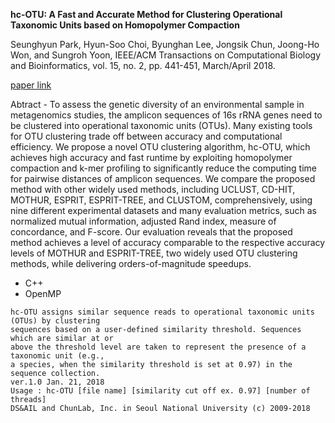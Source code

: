 **hc-OTU: A Fast and Accurate Method for Clustering Operational Taxonomic Units based on Homopolymer Compaction**

Seunghyun Park, Hyun-Soo Choi, Byunghan Lee, Jongsik Chun, Joong-Ho Won, and Sungroh Yoon, IEEE/ACM Transactions on Computational Biology and Bioinformatics, vol. 15, no. 2, pp. 441-451, March/April 2018.

[paper link](https://ieeexplore.ieee.org/stamp/stamp.jsp?tp=&arnumber=7420667&tag=1)

Abtract - To assess the genetic diversity of an environmental sample in metagenomics studies, the amplicon sequences of 16s rRNA genes need to be clustered into operational taxonomic units (OTUs). Many existing tools for OTU clustering trade off between accuracy and computational efficiency. We propose a novel OTU clustering algorithm, hc-OTU, which achieves high accuracy and fast runtime by exploiting homopolymer compaction and k-mer profiling to significantly reduce the computing time for pairwise distances of amplicon sequences. We compare the proposed method with other widely used methods, including UCLUST, CD-HIT, MOTHUR, ESPRIT, ESPRIT-TREE, and CLUSTOM, comprehensively, using nine different experimental datasets and many evaluation metrics, such as normalized mutual information, adjusted Rand index, measure of concordance, and F-score. Our evaluation reveals that the proposed method achieves a level of accuracy comparable to the respective accuracy levels of MOTHUR and ESPRIT-TREE, two widely used OTU clustering methods, while delivering orders-of-magnitude speedups.


- C++
- OpenMP

```
hc-OTU assigns similar sequence reads to operational taxonomic units (OTUs) by clustering 
sequences based on a user-defined similarity threshold. Sequences which are similar at or 
above the threshold level are taken to represent the presence of a taxonomic unit (e.g., 
a species, when the similarity threshold is set at 0.97) in the sequence collection.
ver.1.0 Jan. 21, 2018
Usage : hc-OTU [file name] [similarity cut off ex. 0.97] [number of threads]
DS&AIL and ChunLab, Inc. in Seoul National University (c) 2009-2018
```

